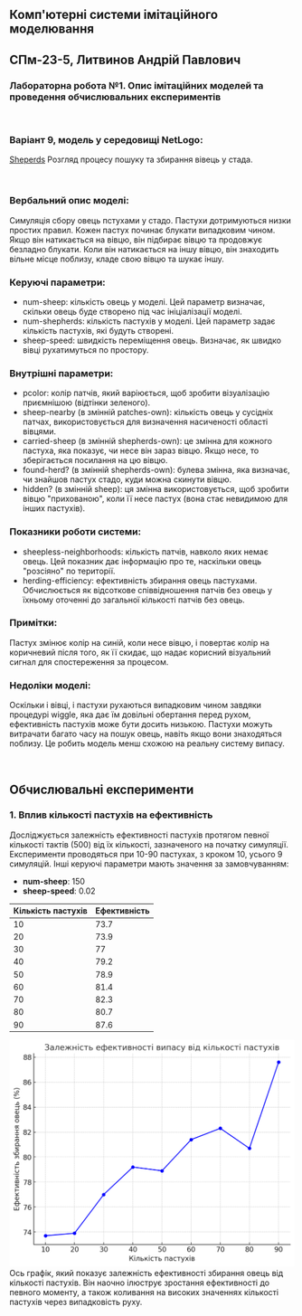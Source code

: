 ## Комп'ютерні системи імітаційного моделювання
## СПм-23-5, Литвинов Андрій Павлович
### Лабораторна робота №**1**. Опис імітаційних моделей та проведення обчислювальних експериментів

<br>

### Варіант 9, модель у середовищі NetLogo:
[Sheperds](https://www.netlogoweb.org/launch#http://www.netlogoweb.org/assets/modelslib/Sample%20Models/Biology/Shepherds.nlogo) Розгляд процесу пошуку та збирання вівець у стада.

<br>

### Вербальний опис моделі:
Симуляція сбору овець пстухами у стадо. Пастухи дотримуються низки простих правил. Кожен пастух починає блукати випадковим чином. Якщо він натикається на вівцю, він підбирає вівцю та продовжує безладно блукати. Коли він натикається на іншу вівцю, він знаходить вільне місце поблизу, кладе свою вівцю та шукає іншу.

### Керуючі параметри:
- num-sheep: кількість овець у моделі. Цей параметр визначає, скільки овець буде створено під час ініціалізації моделі.
- num-shepherds: кількість пастухів у моделі. Цей параметр задає кількість пастухів, які будуть створені.
- sheep-speed: швидкість переміщення овець. Визначає, як швидко вівці рухатимуться по простору.

### Внутрішні параметри:
- pcolor: колір патчів, який варіюється, щоб зробити візуалізацію приємнішою (відтінки зеленого).
- sheep-nearby (в змінній patches-own): кількість овець у сусідніх патчах, використовується для визначення насиченості області вівцями.
- carried-sheep (в змінній shepherds-own): це змінна для кожного пастуха, яка показує, чи несе він зараз вівцю. Якщо несе, то зберігається посилання на цю вівцю.
- found-herd? (в змінній shepherds-own): булева змінна, яка визначає, чи знайшов пастух стадо, куди можна скинути вівцю.
- hidden? (в змінній sheep): ця змінна використовується, щоб зробити вівцю "прихованою", коли її несе пастух (вона стає невидимою для інших пастухів).

### Показники роботи системи:
- sheepless-neighborhoods: кількість патчів, навколо яких немає овець. Цей показник дає інформацію про те, наскільки овець "розсіяно" по території.
- herding-efficiency: ефективність збирання овець пастухами. Обчислюється як відсоткове співвідношення патчів без овець у їхньому оточенні до загальної кількості патчів без овець.

### Примітки:
Пастух змінює колір на синій, коли несе вівцю, і повертає колір на коричневий після того, як її скидає, що надає корисний візуальний сигнал для спостереження за процесом.

### Недоліки моделі:
Оскільки і вівці, і пастухи рухаються випадковим чином завдяки процедурі wiggle, яка дає їм довільні обертання перед рухом, ефективність пастухів може бути досить низькою. Пастухи можуть витрачати багато часу на пошук овець, навіть якщо вони знаходяться поблизу. Це робить модель менш схожою на реальну систему випасу.

<br>

## Обчислювальні експерименти

### 1. Вплив кількості пастухів на ефективність
Досліджується залежність ефективності пастухів протягом певної кількості тактів (500) від їх кількості, зазначеного на початку симуляції.
Експерименти проводяться при 10-90 пастухах, з кроком 10, усього 9 симуляцій.
Інші керуючі параметри мають значення за замовчуванням:
- **num-sheep**: 150
- **sheep-speed**: 0.02

<table>
<thead>
<tr><th>Кількість пастухів</th><th>Ефективність</th></tr>
</thead>
<tbody>
<tr><td>10</td><td>73.7</td></tr>
<tr><td>20</td><td>73.9</td></tr>
<tr><td>30</td><td>77</td></tr>
<tr><td>40</td><td>79.2</td></tr>
<tr><td>50</td><td>78.9</td></tr>
<tr><td>60</td><td>81.4</td></tr>
<tr><td>70</td><td>82.3</td></tr>
<tr><td>80</td><td>80.7</td></tr>
<tr><td>90</td><td>87.6</td></tr>
</tbody>
</table>

![Залежність ефективності випасу від кількості пастухів](KSIM-LB1-E1.png)
Ось графік, який показує залежність ефективності збирання овець від кількості пастухів. Він наочно ілюструє зростання ефективності до певного моменту, а також коливання на високих значеннях кількості пастухів через випадковість руху.
